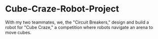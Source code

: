# Cube-Craze-Robot-Project
With my two teammates, we, the "Circuit Breakers," design and build a robot for "Cube Craze," a competition where robots navigate an arena to move cubes.
